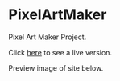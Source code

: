 # PixelArtMaker
Pixel Art Maker Project. 

Click [here](https://lestec.github.io/PixelArtMaker/) to see a live version. 

Preview image of site below.
